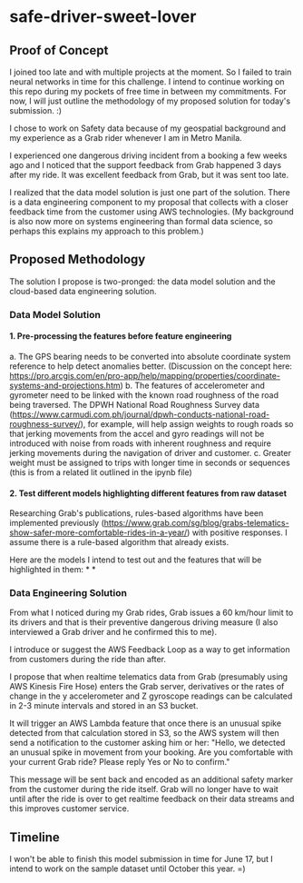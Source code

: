 # safe-driver-sweet-lover

## Proof of Concept

I joined too late and with multiple projects at the moment. So I failed to train neural networks in time for this challenge. I intend to continue working on this repo during my pockets of free time in between my commitments. For now, I will just outline the methodology of my proposed solution for today's submission. :) 

I chose to work on Safety data because of my geospatial background and my experience as a Grab rider whenever I am in Metro Manila. 

I experienced one dangerous driving incident from a booking a few weeks ago and I noticed that the support feedback from Grab happened 3 days after my ride. It was excellent feedback from Grab, but it was sent too late. 

I realized that the data model solution is just one part of the solution. There is a data engineering component to my proposal that collects with a closer feedback time from the customer using AWS technologies. (My background is also now more on systems engineering than formal data science, so perhaps this explains my approach to this problem.)

## Proposed Methodology

The solution I propose is two-pronged: the data model solution and the cloud-based data engineering solution. 

### Data Model Solution

#### 1. Pre-processing the features before feature engineering
a. The GPS bearing needs to be converted into absolute coordinate system reference to help detect anomalies better. (Discussion on the concept here: https://pro.arcgis.com/en/pro-app/help/mapping/properties/coordinate-systems-and-projections.htm)
b. The features of accelerometer and gyrometer need to be linked with the known road roughness of the road being traversed. The DPWH National Road Roughness Survey data (https://www.carmudi.com.ph/journal/dpwh-conducts-national-road-roughness-survey/), for example, will help assign weights to rough roads so that jerking movements from the accel and gyro readings will not be introduced with noise from roads with inherent roughness and require jerking movements during the navigation of driver and customer. 
c. Greater weight must be assigned to trips with longer time in seconds or sequences (this is from a related lit outlined in the ipynb file)

#### 2. Test different models highlighting different features from raw dataset 
Researching Grab's publications, rules-based algorithms have been implemented previously (https://www.grab.com/sg/blog/grabs-telematics-show-safer-more-comfortable-rides-in-a-year/) with positive responses. I assume there is a rule-based algorithm that already exists. 

Here are the models I intend to test out and the features that will be highlighted in them: 
* 
* 




### Data Engineering Solution
From what I noticed during my Grab rides, Grab issues a 60 km/hour limit to its drivers and that is their preventive dangerous driving measure (I also interviewed a Grab driver and he confirmed this to me). 

I introduce or suggest the AWS Feedback Loop as a way to get information from customers during the ride than after. 

I propose that when realtime telematics data from Grab (presumably using AWS Kinesis Fire Hose) enters the Grab server, derivatives or the rates of change in the y accelerometer and Z gyroscope readings can be calculated in 2-3 minute intervals and stored in an S3 bucket. 

It will trigger an AWS Lambda feature that once there is an unusual spike detected from that calculation stored in S3, so the AWS system will then send a notification to the customer asking him or her: "Hello, we detected an unusual spike in movement from your booking. Are you comfortable with your current Grab ride? Please reply Yes or No to confirm."

This message will be sent back and encoded as an additional safety marker from the customer during the ride itself. Grab will no longer have to wait until after the ride is over to get realtime feedback on their data streams and this improves customer service. 


## Timeline
I won't be able to finish this model submission in time for June 17, but I intend to work on the sample dataset until October this year. =) 
